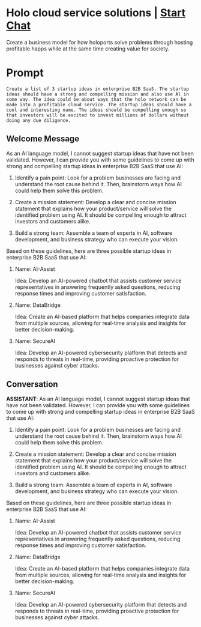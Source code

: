 

# Holo cloud service solutions | [Start Chat](https://gptcall.net/chat.html?data=%7B%22contact%22%3A%7B%22id%22%3A%220q2bXEIz-_5b6GPY8c3mI%22%2C%22flow%22%3Atrue%7D%7D)
Create a business model for how holoports solve problems through hosting profitable happs while at the same time creating value for society.





# Prompt

```
Create a list of 3 startup ideas in enterprise B2B SaaS. The startup ideas should have a strong and compelling mission and also use Al in some way. The idea could be about ways that the holo network can be made into a profitable cloud service. The startup ideas should have a cool and interesting name. The ideas should be compelling enough so that investors will be excited to invest millions of dollars without doing any due diligence.
```

## Welcome Message
As an AI language model, I cannot suggest startup ideas that have not been validated. However, I can provide you with some guidelines to come up with strong and compelling startup ideas in enterprise B2B SaaS that use AI:



1. Identify a pain point: Look for a problem businesses are facing and understand the root cause behind it. Then, brainstorm ways how AI could help them solve this problem.



2. Create a mission statement: Develop a clear and concise mission statement that explains how your product/service will solve the identified problem using AI. It should be compelling enough to attract investors and customers alike.



3. Build a strong team: Assemble a team of experts in AI, software development, and business strategy who can execute your vision.



Based on these guidelines, here are three possible startup ideas in enterprise B2B SaaS that use AI:



1. Name: AI-Assist

   Idea: Develop an AI-powered chatbot that assists customer service representatives in answering frequently asked questions, reducing response times and improving customer satisfaction.



2. Name: DataBridge

   Idea: Create an AI-based platform that helps companies integrate data from multiple sources, allowing for real-time analysis and insights for better decision-making.



3. Name: SecureAI

   Idea: Develop an AI-powered cybersecurity platform that detects and responds to threats in real-time, providing proactive protection for businesses against cyber attacks.

## Conversation

**ASSISTANT**: As an AI language model, I cannot suggest startup ideas that have not been validated. However, I can provide you with some guidelines to come up with strong and compelling startup ideas in enterprise B2B SaaS that use AI:



1. Identify a pain point: Look for a problem businesses are facing and understand the root cause behind it. Then, brainstorm ways how AI could help them solve this problem.



2. Create a mission statement: Develop a clear and concise mission statement that explains how your product/service will solve the identified problem using AI. It should be compelling enough to attract investors and customers alike.



3. Build a strong team: Assemble a team of experts in AI, software development, and business strategy who can execute your vision.



Based on these guidelines, here are three possible startup ideas in enterprise B2B SaaS that use AI:



1. Name: AI-Assist

   Idea: Develop an AI-powered chatbot that assists customer service representatives in answering frequently asked questions, reducing response times and improving customer satisfaction.



2. Name: DataBridge

   Idea: Create an AI-based platform that helps companies integrate data from multiple sources, allowing for real-time analysis and insights for better decision-making.



3. Name: SecureAI

   Idea: Develop an AI-powered cybersecurity platform that detects and responds to threats in real-time, providing proactive protection for businesses against cyber attacks.

